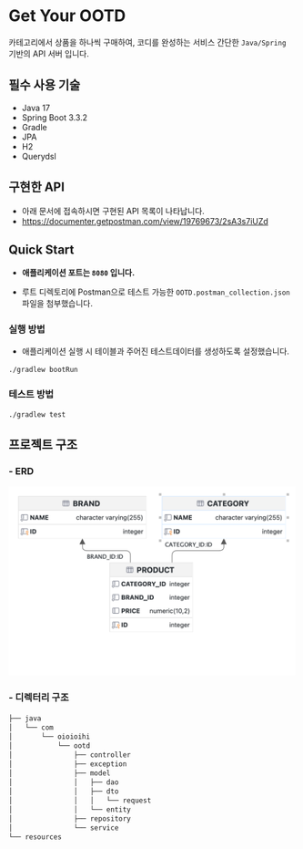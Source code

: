 # Get Your OOTD


카테고리에서 상품을 하나씩 구매하여, 코디를 완성하는 서비스 간단한 `Java/Spring` 기반의 API 서버 입니다.


## 필수 사용 기술

* Java 17
* Spring Boot 3.3.2
* Gradle
* JPA
* H2
* Querydsl

## 구현한 API
- 아래 문서에 접속하시면 구현된 API 목록이 나타납니다.
- https://documenter.getpostman.com/view/19769673/2sA3s7iUZd

## Quick Start
- **애플리케이션 포트는 `8080` 입니다.**

- 루트 디렉토리에 Postman으로 테스트 가능한 `OOTD.postman_collection.json` 파일을 첨부했습니다.

### 실행 방법

- 애플리케이션 실행 시 테이블과 주어진 테스트데이터를 생성하도록 설정했습니다.
```shell
./gradlew bootRun
```

### 테스트 방법
```shell
./gradlew test
```





## 프로젝트 구조

### - ERD

![BRAND.png](BRAND.png)


### - 디렉터리 구조

```agsl
├── java
│   └── com
│       └── oioioihi
│           └── ootd
│               ├── controller
│               ├── exception
│               ├── model
│               │   ├── dao
│               │   ├── dto
│               │   │   └── request
│               │   └── entity
│               ├── repository
│               └── service
└── resources

```



